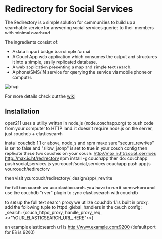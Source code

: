 Redirectory for Social Services
===============================

The Redirectory is a simple solution for communities to build up a searchable service
for answering social services queries to their members with minimal overhead.

The ingredients consist of:
- A data import bridge to a simple format
- A CouchApp web application which consumes the output and structures it into a simple, easily replicated
database.
- A web application presenting a map and simple text search.
- A phone/SMS/IM service for querying the service via mobile phone or computer.

![map](http://i.imgur.com/q5qWA.png)

For more details check out the [wiki](https://github.com/open211/redirectory/wiki)

Installation
------------

open211 uses a utility written in node.js (node.couchapp.org) to push code from your computer to HTTP land. it doesn't require node.js on the server, just couchdb + elasticsearch

 install couchdb 1.1 or above, node.js and npm
 make sure "secure_rewrites" is set to false and "allow_jsonp" is set to true in your couch config
 then replicate these two couches on your couch:
 http://max.ic.ht/social_services
 http://max.ic.ht/redirectory
 npm install -g couchapp
 then do:
 couchapp push social_services.js yourcouch/social_services
 couchapp push app.js yourcouch/redirectory

 then visit yourcouch/redirectory/_design/app/_rewrite
 
 for full text search we use elasticsearch. you have to run it somewhere and use the couchdb "river" plugin to sync elasticsearch with couchdb
 
 to set up the full text search proxy we utilize couchdb 1.1's built in proxy.
 add the following tuple to httpd_global_handlers in the couch config:
 _search: {couch_httpd_proxy, handle_proxy_req, <<"YOUR_ELASTICSEARCH_URL_HERE">>}
 
 an example elasticsearch url is http://www.example.com:9200 (default port for ES is 9200)
